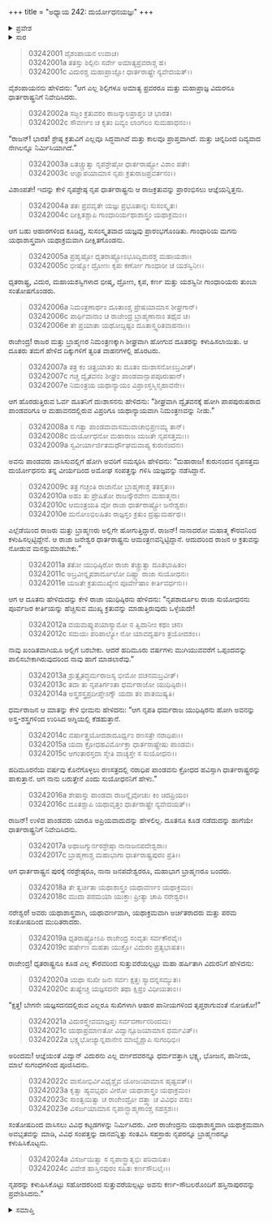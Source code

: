 +++
title = "ಅಧ್ಯಾಯ 242: ದುರ್ಯೋಧನಯಜ್ಞಃ"
+++

<details><summary>ಪ್ರವೇಶ</summary>


।।   ಓಂ ಓಂ ನಮೋ ನಾರಾಯಣಾಯ।।   ಶ್ರೀ ವೇದವ್ಯಾಸಾಯ ನಮಃ ।।

ಶ್ರೀ ಕೃಷ್ಣದ್ವೈಪಾಯನ ವೇದವ್ಯಾಸ ವಿರಚಿತ  

**ಶ್ರೀ ಮಹಾಭಾರತ**

**ಆರಣ್ಯಕ ಪರ್ವ**

**ಘೋಷಯಾತ್ರಾ ಪರ್ವ**

**ಅಧ್ಯಾಯ 242**

</details>


<details><summary>ಸಾರ</summary>

ದುಃಶಾಸನನು ಪಾಂಡವರಿಗೆ ಯಜ್ಞದ ಆಮಂತ್ರಣವನ್ನು ಕಳುಹಿಸಲು ಹದಿಮೂರು ವರ್ಷಗಳು ಮುಗಿಯುವವರೆಗೆ ತಮಗೆ ಬರಲಿಕ್ಕಾಗುವುದಿಲ್ಲವೆಂದು ಯುಧಿಷ್ಠಿರನೂ, ನಂತರ ದುರ್ಯೋಧನನನ್ನು ಆಹುತಿ ಕೊಡುವ ಯಜ್ಞಕ್ಕೆ ಬರುತ್ತೇವೆಂದು ಭೀಮನೂ ಹೇಳಿ ಕಳುಹಿಸುವುದು (1-16). ದುರ್ಯೋಧನನ ವೈಷ್ಣವ ಯಜ್ಞ ಸಮಾಪ್ತಿ (17-24).

</details>


> 03242001 ವೈಶಂಪಾಯನ ಉವಾಚ।  
03242001a ತತಸ್ತು ಶಿಲ್ಪಿನಃ ಸರ್ವೇ ಅಮಾತ್ಯಪ್ರವರಾಶ್ಚ ಹ।  
03242001c ವಿದುರಶ್ಚ ಮಹಾಪ್ರಾಜ್ಞೋ ಧಾರ್ತರಾಷ್ಟ್ರೇ ನ್ಯವೇದಯತ್।।

ವೈಶಂಪಾಯನನು ಹೇಳಿದನು: “ಆಗ ಎಲ್ಲ ಶಿಲ್ಪಿಗಳೂ ಅಮಾತ್ಯ ಪ್ರವರರೂ ಮತ್ತು ಮಹಾಪ್ರಾಜ್ಞ ವಿದುರನೂ ಧಾರ್ತರಾಷ್ಟ್ರನಿಗೆ ನಿವೇದಿಸಿದರು.

> 03242002a ಸಜ್ಜಂ ಕ್ರತುವರಂ ರಾಜನ್ಕಾಲಪ್ರಾಪ್ತಂ ಚ ಭಾರತ।  
03242002c ಸೌವರ್ಣಂ ಚ ಕೃತಂ ದಿವ್ಯಂ ಲಾಂಗಲಂ ಸುಮಹಾಧನಂ।।

“ರಾಜನ್! ಭಾರತ! ಶ್ರೇಷ್ಠ ಕ್ರತುವಿಗೆ ಎಲ್ಲವೂ ಸಿದ್ಧವಾಗಿವೆ ಮತ್ತು ಕಾಲವೂ ಪ್ರಾಪ್ತವಾಗಿದೆ. ಮತ್ತು ಚಿನ್ನದಿಂದ ದಿವ್ಯವಾದ ನೇಗಿಲನ್ನೂ ನಿರ್ಮಿಸಿಯಾಗಿದೆ.”

> 03242003a ಏತಚ್ಚ್ರುತ್ವಾ ನೃಪಶ್ರೇಷ್ಠೋ ಧಾರ್ತರಾಷ್ಟ್ರೋ ವಿಶಾಂ ಪತೇ।  
03242003c ಆಜ್ಞಾಪಯಾಮಾಸ ನೃಪಃ ಕ್ರತುರಾಜಪ್ರವರ್ತನಂ।।

ವಿಶಾಂಪತೇ! ಇದನ್ನು ಕೇಳಿ ನೃಪಶ್ರೇಷ್ಠ ನೃಪ ಧಾರ್ತರಾಷ್ಟ್ರನು ಆ ರಾಜಕ್ರತುವನ್ನು ಪ್ರಾರಂಭಿಸಲು ಆಜ್ಞೆಯನ್ನಿತ್ತನು.

> 03242004a ತತಃ ಪ್ರವವೃತೇ ಯಜ್ಞಃ ಪ್ರಭೂತಾನ್ನಃ ಸುಸಂಸ್ಕೃತಃ।  
03242004c ದೀಕ್ಷಿತಶ್ಚಾಪಿ ಗಾಂಧಾರಿರ್ಯಥಾಶಾಸ್ತ್ರಂ ಯಥಾಕ್ರಮಂ।।

ಆಗ ಬಹು ಆಹಾರಗಳಿಂದ ಕೂಡಿದ್ದ, ಸುಸಂಸ್ಕೃತವಾದ ಯಜ್ಞವು ಪ್ರಾರಂಭಗೊಂಡಿತು. ಗಾಂಧಾರಿಯ ಮಗನು ಯಥಾಶಾಸ್ತ್ರವಾಗಿ ಯಥಾಕ್ರಮವಾಗಿ ದೀಕ್ಷಿತಗೊಂಡನು.

> 03242005a ಪ್ರಹೃಷ್ಟೋ ಧೃತರಾಷ್ಟ್ರೋಽಭೂದ್ವಿದುರಶ್ಚ ಮಹಾಯಶಾಃ।  
03242005c ಭೀಷ್ಮೋ ದ್ರೋಣಃ ಕೃಪಃ ಕರ್ಣೋ ಗಾಂಧಾರೀ ಚ ಯಶಸ್ವಿನೀ।।

ಧೃತರಾಷ್ಟ್ರ, ವಿದುರ, ಮಹಾಯಶಸ್ವಿಗಳಾದ ಭೀಷ್ಮ, ದ್ರೋಣ, ಕೃಪ, ಕರ್ಣ ಮತ್ತು ಯಶಸ್ವಿನೀ ಗಾಂಧಾರಿಯರು ತುಂಬಾ ಸಂತೋಷಗೊಂಡರು.

> 03242006a ನಿಮಂತ್ರಣಾರ್ಥಂ ದೂತಾಂಶ್ಚ ಪ್ರೇಷಯಾಮಾಸ ಶೀಘ್ರಗಾನ್।  
03242006c ಪಾರ್ಥಿವಾನಾಂ ಚ ರಾಜೇಂದ್ರ ಬ್ರಾಹ್ಮಣಾನಾಂ ತಥೈವ ಚ।  
03242006e ತೇ ಪ್ರಯಾತಾ ಯಥೋದ್ದಿಷ್ಟಂ ದೂತಾಸ್ತ್ವರಿತವಾಹನಾಃ।।

ರಾಜೇಂದ್ರ! ರಾಜರ ಮತ್ತು ಬ್ರಾಹ್ಮಣರ ನಿಮಂತ್ರಣಕ್ಕಾಗಿ ಶೀಘ್ರವಾಗಿ ಹೋಗುವ ದೂತರನ್ನು ಕಳುಹಿಸಲಾಯಿತು. ಆ ದೂತರು ತಮಗೆ ಹೇಳಿದ ದಿಕ್ಕುಗಳಿಗೆ ತ್ವರಿತ ವಾಹನಗಳಲ್ಲಿ ಹೊರಟರು.

> 03242007a ತತ್ರ ಕಂ ಚಿತ್ಪ್ರಯಾತಂ ತು ದೂತಂ ದುಃಶಾಸನೋಽಬ್ರವೀತ್।  
03242007c ಗಚ್ಚ ದ್ವೈತವನಂ ಶೀಘ್ರಂ ಪಾಂಡವಾನ್ಪಾಪಪೂರುಷಾನ್।  
03242007e ನಿಮಂತ್ರಯ ಯಥಾನ್ಯಾಯಂ ವಿಪ್ರಾಂಸ್ತಸ್ಮಿನ್ಮಹಾವನೇ।।

ಆಗ ಹೊರಡುತ್ತಿರುವ ಓರ್ವ ದೂತನಿಗೆ ದುಃಶಾಸನನು ಹೇಳಿದನು: “ಶೀಘ್ರವಾಗಿ ದ್ವೈತವನಕ್ಕೆ ಹೋಗಿ ಪಾಪಪುರುಷರಾದ ಪಾಂಡವರಿಗೂ ಆ ಮಹಾವನದಲ್ಲಿರುವ ವಿಪ್ರರಿಗೂ ಯಥಾನ್ಯಾಯವಾಗಿ ನಿಮಂತ್ರಣವನ್ನು ನೀಡು.”

> 03242008a ಸ ಗತ್ವಾ ಪಾಂಡವಾವಾಸಮುವಾಚಾಭಿಪ್ರಣಮ್ಯ ತಾನ್।  
03242008c ದುರ್ಯೋಧನೋ ಮಹಾರಾಜ ಯಜತೇ ನೃಪಸತ್ತಮಃ।।  
03242009a ಸ್ವವೀರ್ಯಾರ್ಜಿತಮರ್ಥೌಘಮವಾಪ್ಯ ಕುರುನಂದನಃ।

ಅವನು ಪಾಂಡವರು ವಾಸಿಸುವಲ್ಲಿಗೆ ಹೋಗಿ ಅವರಿಗೆ ನಮಸ್ಕರಿಸಿ ಹೇಳಿದನು: “ಮಹಾರಾಜ! ಕುರುನಂದನ ನೃಪಸತ್ತಮ ದುರ್ಯೋಧನನು ತನ್ನ ವೀರ್ಯದಿಂದ ಅಮೋಘ ಸಂಪತ್ತನ್ನು ಗಳಿಸಿ ಯಜ್ಞವನ್ನು ನಡೆಸಿದ್ದಾನೆ.

> 03242009c ತತ್ರ ಗಚ್ಚಂತಿ ರಾಜಾನೋ ಬ್ರಾಹ್ಮಣಾಶ್ಚ ತತಸ್ತತಃ।।  
03242010a ಅಹಂ ತು ಪ್ರೇಷಿತೋ ರಾಜನ್ಕೌರವೇಣ ಮಹಾತ್ಮನಾ।  
03242010c ಆಮಂತ್ರಯತಿ ವೋ ರಾಜಾ ಧಾರ್ತರಾಷ್ಟ್ರೋ ಜನೇಶ್ವರಃ।  
03242010e ಮನೋಽಭಿಲಷಿತಂ ರಾಜ್ಞಸ್ತಂ ಕ್ರತುಂ ದ್ರಷ್ಟುಮರ್ಹಥ।।

ಎಲ್ಲೆಡೆಯಿಂದ ರಾಜರು ಮತ್ತು ಬ್ರಾಹ್ಮಣರು ಅಲ್ಲಿಗೇ ಹೋಗುತ್ತಿದ್ದಾರೆ. ರಾಜನ್! ನಾನಾದರೋ ಮಹಾತ್ಮ ಕೌರವನಿಂದ ಕಳುಹಿಸಲ್ಪಟ್ಟಿದ್ದೇನೆ. ಆ ರಾಜಾ ಜನೇಶ್ವರ ಧಾರ್ತರಾಷ್ಟ್ರನು ಆಮಂತ್ರಣವನ್ನಿಟ್ಟಿದ್ದಾನೆ. ಆದುದರಿಂದ ರಾಜನ ಆ ಕ್ರತುವನ್ನು ನೋಡುವ ಮನಸ್ಸುಮಾಡಬೇಕು.”

> 03242011a ತತೋ ಯುಧಿಷ್ಠಿರೋ ರಾಜಾ ತಚ್ಚ್ರುತ್ವಾ ದೂತಭಾಷಿತಂ।  
03242011c ಅಬ್ರವೀನ್ನೃಪಶಾರ್ದೂಲೋ ದಿಷ್ಟ್ಯಾ ರಾಜಾ ಸುಯೋಧನಃ।  
03242011e ಯಜತೇ ಕ್ರತುಮುಖ್ಯೇನ ಪೂರ್ವೇಷಾಂ ಕೀರ್ತಿವರ್ಧನಃ।।

ಆಗ ಆ ದೂತನು ಹೇಳಿದುದನ್ನು ಕೇಳಿ ರಾಜಾ ಯುಧಿಷ್ಠಿರನು ಹೇಳಿದನು: “ನೃಪಶಾರ್ದೂಲ ರಾಜಾ ಸುಯೋಧನನು ಪೂರ್ವಜರ ಕೀರ್ತಿಯನ್ನು ಹೆಚ್ಚಿಸುವ ಮುಖ್ಯ ಕ್ರತುವನ್ನು ಮಾಡುತ್ತಿರುವುದು ಒಳ್ಳೆಯದೇ!

> 03242012a ವಯಮಪ್ಯುಪಯಾಸ್ಯಾಮೋ ನ ತ್ವಿದಾನೀಂ ಕಥಂ ಚನ।  
03242012c ಸಮಯಃ ಪರಿಪಾಲ್ಯೋ ನೋ ಯಾವದ್ವರ್ಷಂ ತ್ರಯೋದಶಂ।।

ನಾವು ಖಂಡಿತವಾಗಿಯೂ ಅಲ್ಲಿಗೆ ಬರಬೇಕು. ಆದರೆ ಹದಿಮೂರು ವರ್ಷಗಳು ಮುಗಿಯುವವರೆಗೆ ಒಪ್ಪಂದವನ್ನು ಪಾಲಿಸಬೇಕಾಗಿರುವುದರಿಂದ ನಾವು ಹಾಗೆ ಮಾಡಲಾರೆವು.”

> 03242013a ಶ್ರುತ್ವೈತದ್ಧರ್ಮರಾಜಸ್ಯ ಭೀಮೋ ವಚನಮಬ್ರವೀತ್।   
03242013c ತದಾ ತು ನೃಪತಿರ್ಗಂತಾ ಧರ್ಮರಾಜೋ ಯುಧಿಷ್ಠಿರಃ।।  
03242014a ಅಸ್ತ್ರಶಸ್ತ್ರಪ್ರದೀಪ್ತೇಽಗ್ನೌ ಯದಾ ತಂ ಪಾತಯಿಷ್ಯತಿ।

ಧರ್ಮರಾಜನ ಆ ಮಾತನ್ನು ಕೇಳಿ ಭೀಮನು ಹೇಳಿದನು: “ಆಗ ನೃಪತಿ ಧರ್ಮರಾಜ ಯುಧಿಷ್ಠಿರನು ಹೋಗಿ ಅವನನ್ನು ಅಸ್ತ್ರ-ಶಸ್ತ್ರಗಳಿಂದ ಉರಿಸಿದ ಅಗ್ನಿಯಲ್ಲಿ ಕೆಡಹುತ್ತಾನೆ.

> 03242014c ವರ್ಷಾತ್ತ್ರಯೋದಶಾದೂರ್ಧ್ವಂ ರಣಸತ್ರೇ ನರಾಧಿಪಃ।।  
03242015a ಯದಾ ಕ್ರೋಧಹವಿರ್ಮೋಕ್ತಾ ಧಾರ್ತರಾಷ್ಟ್ರೇಷು ಪಾಂಡವಃ।  
03242015c ಆಗಂತಾರಸ್ತದಾ ಸ್ಮೇತಿ ವಾಚ್ಯಸ್ತೇ ಸ ಸುಯೋಧನಃ।।

ಹದಿಮೂರನೆಯ ವರ್ಷವು ಕೊನೆಗೊಳ್ಳಲು ರಣಸತ್ರದಲ್ಲಿ ನರಾಧಿಪ ಪಾಂಡವನು ಕ್ರೋಧದ ಹವಿಸ್ಸಾಗಿ ಧಾರ್ತರಾಷ್ಟ್ರರನ್ನು ಹಾಕುತ್ತಾನೆ. ಆಗ ನಾನು ಬರುತ್ತೇನೆ ಎಂದು ಸುಯೋಧನನಿಗೆ ಹೇಳು.”

> 03242016a ಶೇಷಾಸ್ತು ಪಾಂಡವಾ ರಾಜನ್ನೈವೋಚುಃ ಕಿಂ ಚಿದಪ್ರಿಯಂ।   
03242016c ದೂತಶ್ಚಾಪಿ ಯಥಾವೃತ್ತಂ ಧಾರ್ತರಾಷ್ಟ್ರೇ ನ್ಯವೇದಯತ್।।

ರಾಜನ್! ಉಳಿದ ಪಾಂಡವರು ಯಾರೂ ಅಪ್ರಿಯವಾದುದನ್ನು ಹೇಳಲಿಲ್ಲ. ದೂತನೂ ಕೂಡ ನಡೆದುದನ್ನು ಹಾಗೆಯೇ ಧಾರ್ತರಾಷ್ಟ್ರನಿಗೆ ನಿವೇದಿಸಿದನು.

> 03242017a ಅಥಾಜಗ್ಮುರ್ನರಶ್ರೇಷ್ಠಾ ನಾನಾಜನಪದೇಶ್ವರಾಃ।  
03242017c ಬ್ರಾಹ್ಮಣಾಶ್ಚ ಮಹಾಭಾಗಾ ಧಾರ್ತರಾಷ್ಟ್ರಪುರಂ ಪ್ರತಿ।।

ಆಗ ಧಾರ್ತರಾಷ್ಟ್ರನ ಪುರಕ್ಕೆ ನರಶ್ರೇಷ್ಠರೂ, ನಾನಾ ಜನಪದೇಶ್ವರರೂ, ಮಹಾಭಾಗ ಬ್ರಾಹ್ಮಣರೂ ಬಂದರು.

> 03242018a ತೇ ತ್ವರ್ಚಿತಾ ಯಥಾಶಾಸ್ತ್ರಂ ಯಥಾವರ್ಣಂ ಯಥಾಕ್ರಮಂ।  
03242018c ಮುದಾ ಪರಮಯಾ ಯುಕ್ತಾಃ ಪ್ರೀತ್ಯಾ ಚಾಪಿ ನರೇಶ್ವರ।।

ನರೇಶ್ವರ! ಅವರು ಯಥಾಶಾಸ್ತ್ರವಾಗಿ, ಯಥಾವರ್ಣವಾಗಿ, ಯಥಾಕ್ರಮವಾಗಿ ಅರ್ಚಿತರಾದರು ಮತ್ತು ಪರಮ ಸಂತೋಷದಿಂದ ಮುದಿತರಾದರು.

> 03242019a ಧೃತರಾಷ್ಟ್ರೋಽಪಿ ರಾಜೇಂದ್ರ ಸಂವೃತಃ ಸರ್ವಕೌರವೈಃ।   
03242019c ಹರ್ಷೇಣ ಮಹತಾ ಯುಕ್ತೋ ವಿದುರಂ ಪ್ರತ್ಯಭಾಷತ।।

ರಾಜೇಂದ್ರ! ಧೃತರಾಷ್ಟ್ರನೂ ಕೂಡ ಎಲ್ಲ ಕೌರವರಿಂದ ಸುತ್ತುವರೆಯಲ್ಪಟ್ಟು ಮಹಾ ಹರ್ಷಿತಾಗಿ ವಿದುರನಿಗೆ ಹೇಳಿದನು:

> 03242020a ಯಥಾ ಸುಖೀ ಜನಃ ಸರ್ವಃ ಕ್ಷತ್ತಃ ಸ್ಯಾದನ್ನಸಮ್ಯುತಃ।  
03242020c ತುಷ್ಯೇಚ್ಚ ಯಜ್ಞಸದನೇ ತಥಾ ಕ್ಷಿಪ್ರಂ ವಿಧೀಯತಾಂ।।

“ಕ್ಷತ್ತ! ಬೇಗನೇ ಯಜ್ಞಸದನದಲ್ಲಿರುವ ಎಲ್ಲರೂ ಸುಖಿಗಳಾಗಿ ಆಹಾರ ಪಾನೀಯಗಳಿಂದ ತೃಪ್ತರಾಗುವಂತೆ ನೋಡಿಕೋ!”

> 03242021a ವಿದುರಸ್ತ್ವೇವಮಾಜ್ಞಪ್ತಃ ಸರ್ವವರ್ಣಾನರಿಂದಮ।  
03242021c ಯಥಾಪ್ರಮಾಣತೋ ವಿದ್ವಾನ್ಪೂಜಯಾಮಾಸ ಧರ್ಮವಿತ್।।  
03242022a ಭಕ್ಷ್ಯಭೋಜ್ಯಾನ್ನಪಾನೇನ ಮಾಲ್ಯೈಶ್ಚಾಪಿ ಸುಗಂಧಿಭಿಃ।

ಅರಿಂದಮ! ಆಜ್ಞೆಯಂತೆ ವಿದ್ವಾನ್ ವಿದುರನು ಎಲ್ಲ ವರ್ಣದವರನ್ನೂ ಧರ್ಮವತ್ತಾಗಿ ಭಕ್ಷ್ಯ, ಭೋಜನ, ಪಾನೀಯ, ಮಾಲೆ ಸುಗಂಧಗಳಿಂದ ಪೂಜಿಸಿದನು.

> 03242022c ವಾಸೋಭಿರ್ವಿವಿಧೈಶ್ಚೈವ ಯೋಜಯಾಮಾಸ ಹೃಷ್ಟವತ್।।  
03242023a ಕೃತ್ವಾ ಹ್ಯವಭೃಥಂ ವೀರೋ ಯಥಾಶಾಸ್ತ್ರಂ ಯಥಾಕ್ರಮಂ।  
03242023c ಸಾಂತ್ವಯಿತ್ವಾ ಚ ರಾಜೇಂದ್ರೋ ದತ್ತ್ವಾ ಚ ವಿವಿಧಂ ವಸು।  
03242023e ವಿಸರ್ಜಯಾಮಾಸ ನೃಪಾನ್ಬ್ರಾಹ್ಮಣಾಂಶ್ಚ ಸಹಸ್ರಶಃ।।

ಸಂತೋಷದಿಂದ ವಾಸಿಸಲು ವಿವಿಧ ಕಟ್ಟಡಗಳನ್ನು ನಿರ್ಮಿಸಿದರು. ವೀರ ರಾಜೇಂದ್ರನು ಯಥಾಶಾಸ್ತ್ರವಾಗಿ ಯಥಾಕ್ರಮವಾಗಿ ಅವಭೃತವನ್ನು ಮಾಡಿ, ವಿವಿಧ ಸಂಪತ್ತನ್ನು ದಾನವನ್ನಿತ್ತು ಸಂತವಿಸಿ ಸಹಸ್ರಾರು ನೃಪರನ್ನೂ ಬ್ರಾಹ್ಮಣರನ್ನೂ ಕಳುಹಿಸಿಕೊಟ್ಟನು.

> 03242024a ವಿಸರ್ಜಯಿತ್ವಾ ಸ ನೃಪಾನ್ಭ್ರಾತೃಭಿಃ ಪರಿವಾರಿತಃ।  
03242024c ವಿವೇಶ ಹಾಸ್ತಿನಪುರಂ ಸಹಿತಃ ಕರ್ಣಸೌಬಲೈಃ।।

ನೃಪರನ್ನು ಕಳುಹಿಸಿಕೊಟ್ಟು ಸಹೋದರರಿಂದ ಸುತ್ತುವರೆಯಲ್ಪಟ್ಟು ಅವನು ಕರ್ಣ-ಸೌಬಲರೊಂದಿಗೆ ಹಸ್ತಿನಾಪುರವನ್ನು ಪ್ರವೇಶಿಸಿದನು.”

<details><summary>ಸಮಾಪ್ತಿ</summary>


ಇತಿ ಶ್ರೀ ಮಹಾಭಾರತೇ ಆರಣ್ಯಕ ಪರ್ವಣಿ ಘೋಷಯಾತ್ರಾ ಪರ್ವಣಿ ದುರ್ಯೋಧನಯಜ್ಞೇ ದ್ವಿಚತ್ವಾರಿಂಶದಧಿಕದ್ವಿಶತತಮೋಽಧ್ಯಾಯಃ।  
ಇದು ಮಹಾಭಾರತದ ಆರಣ್ಯಕ ಪರ್ವದಲ್ಲಿ ಘೋಷಯಾತ್ರಾ ಪರ್ವದಲ್ಲಿ ದುರ್ಯೋಧನಯಜ್ಞದಲ್ಲಿ ಇನ್ನೂರಾನಲ್ವತ್ತೆರಡನೆಯ ಅಧ್ಯಾಯವು.


</details>
